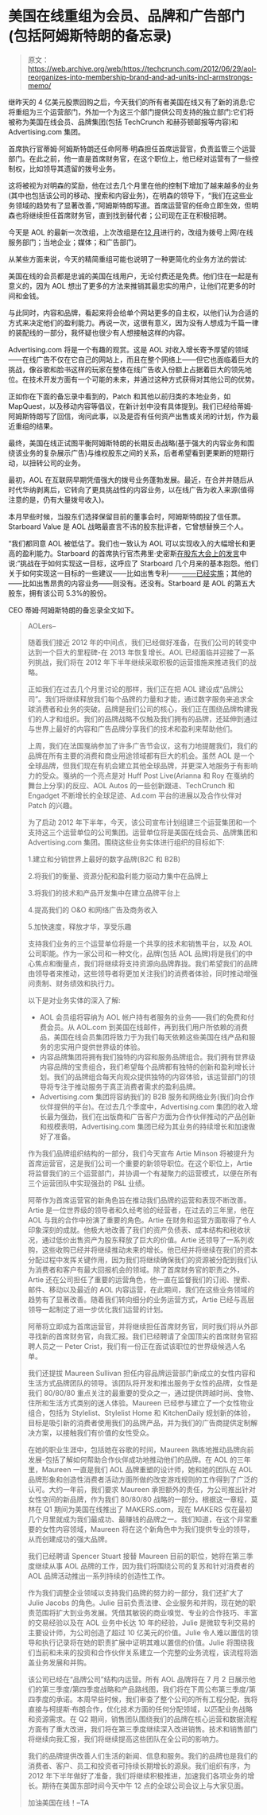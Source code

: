 # 美国在线重组为会员、品牌和广告部门(包括阿姆斯特朗的备忘录)

> 原文：<https://web.archive.org/web/https://techcrunch.com/2012/06/29/aol-reorganizes-into-membership-brand-and-ad-units-incl-armstrongs-memo/>

继昨天的 4 亿美元股票回购之后，今天我们的所有者美国在线又有了新的消息:它将重组为三个运营部门，外加一个为这三个部门提供公司支持的独立部门:它们将被称为美国在线会员、品牌集团(包括 TechCrunch 和赫芬顿邮报等内容)和 Advertising.com 集团。

首席执行官蒂姆·阿姆斯特朗还任命阿蒂·明森担任首席运营官，负责监管三个运营部门。在此之前，他一直是首席财务官，在这个职位上，他已经对运营有了一些控制权，比如领导其遗留的拨号业务。

这将被视为对明森的奖励，他在过去几个月里在他的控制下增加了越来越多的业务(其中也包括该公司的移动、搜索和内容业务)，在明森的领导下，“我们在这些业务领域的趋势有了显著改善，”阿姆斯特朗写道。首席运营官的任命立即生效，但明森也将继续担任首席财务官，直到找到替代者；公司现在正在积极招聘。

今天是 AOL 的最新一次改组，上次改组是在[12 月](https://web.archive.org/web/20221206032152/http://www.bloomberg.com/news/2011-12-12/aol-will-combine-dial-up-with-web-services.html)进行的，改组为拨号上网/在线服务部门；当地企业；媒体；和广告部门。

从某些方面来说，今天的精简重组可能也说明了一种更简化的业务方法的尝试:

美国在线的会员都是忠诚的美国在线用户，无论付费还是免费。他们住在一起是有意义的，因为 AOL 想出了更多的方法来推销其最忠实的用户，让他们花更多的时间和金钱。

与此同时，内容和品牌，看起来将会给单个网站更多的自主权，以他们认为合适的方式来决定他们的盈利能力。再说一次，这很有意义，因为没有人想成为千篇一律的装配线的一部分，我怀疑也很少有人想接触这样的内容。

Advertising.com 将是一个有趣的观赏。这是 AOL 对收入增长寄予厚望的领域——在线广告不仅在它自己的网站上，而且在整个网络上——但它也面临着巨大的挑战，像谷歌和脸书这样的玩家在整体在线广告收入份额上占据着巨大的领先地位。在技术开发方面有一个可能的未来，并通过这种方式获得对其他公司的优势。

正如你在下面的备忘录中看到的，Patch 和其他以前归类的本地业务，如 MapQuest，以及移动内容等倡议，在新计划中没有具体提到。我们已经给蒂姆·阿姆斯特朗写了回信，询问此事，以及是否有任何资产出售或关闭的计划，作为最近重组的结果。

最终，美国在线正试图平衡阿姆斯特朗的长期反击战略(基于强大的内容业务和围绕该业务的复杂展示广告)与维权股东之间的关系，后者希望看到更果断的短期行动，以扭转公司的业务。

最初，AOL 在互联网早期凭借强大的拨号业务蓬勃发展。最近，在合并并随后从时代华纳剥离后，它转向了更具挑战性的内容业务，以在线广告为收入来源(值得注意的是，仍有大量拨号收入)。

本月早些时候，当股东们选择保留目前的董事会时，阿姆斯特朗投了信任票。Starboard Value 是 AOL 战略最直言不讳的股东批评者，它曾想替换三个人。

“我们都同意 AOL 被低估了。我们也一致认为 AOL 可以实现收入的大幅增长和更高的盈利能力。Starboard 的首席执行官杰弗里·史密斯[在股东大会上的发言](https://web.archive.org/web/20221206032152/http://news.yahoo.com/aol-shareholders-weigh-course-director-vote-110328115--sector.html)中说:“挑战在于如何实现这一目标，这呼应了 Starboard 几个月来的基本抱怨。他们关于如何实现这一目标的一些建议——比如出售专利——[——已经实施](https://web.archive.org/web/20221206032152/https://beta.techcrunch.com/2012/04/09/aol-sells-800-patents-for-1-billion-to-microsoft-memo-to-staff/)；其他的——比如出售昂贵的内容业务——则没有。还没有。Starboard 是 AOL 的第五大股东，拥有该公司 5.3%的股份。

CEO 蒂姆·阿姆斯特朗的备忘录全文如下。

> AOLers–
> 
> 随着我们接近 2012 年的中间点，我们已经做好准备，在我们公司的转变中达到一个巨大的里程碑-在 2013 年恢复增长。AOL 已经面临并迎接了一系列挑战，我们将在 2012 年下半年继续采取积极的运营措施来推进我们的战略。
> 
> 正如我们在过去几个月里讨论的那样，我们正在把 AOL 建设成“品牌公司”。我们将继续释放我们每个品牌的力量和才能，通过数字服务来追求全球消费者和业务的突破。品牌是我们公司的核心，我们正在围绕品牌构建我们的人才和组织。我们的品牌战略不仅触及我们拥有的品牌，还延伸到通过与世界上最好的内容和广告品牌分享我们的技术和盈利来帮助他们。
> 
> 上周，我们在法国戛纳参加了许多广告节会议，这有力地提醒我们，我们的品牌在所有主要的消费和商业用途领域都有巨大的机会。虽然 AOL 是一个全球品牌，但我们现在有机会建立其他全球品牌，并更深入地服务于有影响力的受众。戛纳的一个亮点是对 Huff Post Live(Arianna 和 Roy 在戛纳的舞台上分享)的反应、AOL Autos 的一些创新跟进、TechCrunch 和 Engadget 不断增长的全球足迹、Ad.com 平台的进展以及合作伙伴对 Patch 的兴趣。
> 
> 为了启动 2012 年下半年，今天，该公司宣布计划组建三个运营集团和一个支持这三个运营单位的公司集团。运营单位将是美国在线会员、品牌集团和 Advertising.com 集团。围绕这些业务实体进行组织的目标如下:
> 
> 1.建立和分销世界上最好的数字品牌(B2C 和 B2B)
> 
> 2.将我们的衡量、资源分配和盈利能力驱动力集中在品牌上
> 
> 3.将我们的技术和产品开发集中在建立品牌平台上
> 
> 4.提高我们的 O&O 和网络广告及商务收入
> 
> 5.加快速度，释放才华，享受乐趣
> 
> 支持我们业务的三个运营单位将是一个共享的技术和销售平台，以及 AOL 公司职能。作为一家公司和一种文化，品牌(包括 AOL 品牌)将是我们的中心焦点和衡量点，我们将继续将支持资源向品牌靠拢。我们希望我们的品牌由领导者来推动，这些领导者将更加关注我们的消费者体验，同时推动增强问责制、财务绩效和执行力。
> 
> 以下是对业务实体的深入了解:
> 
> *   AOL 会员组将容纳为 AOL 帐户持有者服务的业务——我们的免费和付费会员。从 AOL.com 到美国在线邮件，再到我们用户所依赖的消费品，美国在线会员集团将致力于为我们每天依赖这些美国在线产品和服务的忠实用户提供世界级的体验。
> *   内容品牌集团将拥有我们独特的内容和服务品牌组合。我们拥有世界级内容品牌的宝贵组合，我们希望每个品牌都有独特的创新和盈利增长计划。我们的品牌组合每天向观众提供独特的内容体验，该运营部门的领导将专注于推动服务于真正消费者需求的盈利品牌。
> *   Advertising.com 集团将容纳我们的 B2B 服务和网络业务(我们向合作伙伴提供的平台)。在过去几个季度中，Advertising.com 集团的收入增长最为强劲，我们在出版商和广告客户方面为合作伙伴推动的产品创新和规模表明，Advertising.com 集团已经为其业务的持续增长和加速做好了准备。
> 
> 作为我们品牌组织结构的一部分，我们今天宣布 Artie Minson 将被提升为首席运营官，这是我们公司一个重要的新领导职位。在这个职位上，Artie 将监督我们的三个运营部门，并协调一个有凝聚力的运营模式，以便在所有三个运营团队中实现强劲的 P&L 业绩。
> 
> 阿蒂作为首席运营官的新角色旨在推动我们品牌的运营和表现不断改善。Artie 是一位世界级的领导者和久经考验的经营者，在过去的三年里，他在 AOL 与我的合作中扮演了重要的角色。Artie 在财务和运营方面取得了令人印象深刻的成就。他极大地改善了我们的资产负债表、成本结构和税收状况，通过低价出售资产为股东释放了巨大的价值。Artie 还领导了一系列收购，这些收购已经并将继续推动未来的增长。他已经并将继续在我们的资本分配过程中发挥关键作用，因为我们将继续确保我们的资源被分配到我们认为消费者和客户有最大回报机会的领域。除了首席财务官的职责之外，Artie 还在公司担任了重要的运营角色，他一直在监督我们的订阅、搜索、邮件、移动以及最近的 AOL 内容运营，在此期间，我们在这些业务领域的趋势有了显著改善。随着我们转向细分的业务运营方式，Artie 已经与高层领导一起制定了进一步优化我们运营的计划。
> 
> 阿蒂将立即成为首席运营官，并将继续担任首席财务官，同时我们将从外部寻找新的首席财务官，向我汇报。我们已经聘请了全国顶尖的首席财务官招聘人员之一 Peter Crist，我们有一份正在面试该职位的世界级候选人名单。
> 
> 我们还提拔 Maureen Sullivan 担任内容品牌运营部门新成立的女性内容和生活方式品牌团队的领导。该团队将开发和推出服务于女性的品牌，女性是我们 80/80/80 重点关注的最重要的受众之一，通过提供跨越时尚、食物、住所和生活方式类别的迷人体验。Maureen 已经参与建立了一个女性物业组合，包括为 Stylelist、Stylelist Home 和 KitchenDaily 规划新的体验，目标是吸引新的消费者使用我们的品牌产品，并为我们的广告商提供定制解决方案，以接触我们有价值的女性受众。
> 
> 在她的职业生涯中，包括她在谷歌的时间，Maureen 熟练地推动品牌向前发展-包括了解如何帮助合作伙伴成功地推动他们的品牌。在 AOL 的三年里，Maureen 一直是我们 AOL 品牌重塑的设计师，她和她的团队在 AOL 品牌形象和创造性消费者活动方面所做的改变游戏规则的工作得到了广泛的认可。大约一年前，我们要求 Maureen 承担额外的责任，为公司推出针对女性空间的新品牌，作为我们 80/80/80 战略的一部分。根据这一章程，莫林在 Q1 期间为美国在线推出了 MAKERS.com，现在 MAKERS 仅在最初几个月里就成为我们最成功、最赚钱的品牌之一。我们知道，在这个非常重要的女性内容领域，Maureen 将在这个新角色中为我们提供专业的领导，从而创建成功的强大品牌。
> 
> 我们已经聘请 Spencer Stuart 接替 Maureen 目前的职位，她将在第三季度继续从事 AOL 品牌的工作，因为我们将围绕公司的复苏和针对消费者的 AOL 品牌活动推出一系列持续的创造性工作。
> 
> 作为我们调整企业领域以支持我们品牌的努力的一部分，我们还扩大了 Julie Jacobs 的角色。Julie 目前负责法律、企业服务和并购，现在她的职责范围将扩大到业务发展。凭借其敏锐的商业嗅觉、专业的合作技巧、丰富的交易经验以及在 AOL 业务中长达 10 年的经验，Julie 是微软专利交易的主要设计师，为公司创造了超过 10 亿美元的价值。Julie 令人难以置信的领导和执行记录将在她的职责扩展中证明其难以置信的价值。Julie 将围绕我们当前和未来的投资和合作伙伴关系建立一个完整的业务流程，该流程将涵盖业务发展和并购。
> 
> 该公司已经在“品牌公司”结构内运营。所有 AOL 品牌将在 7 月 2 日展示他们的第三季度/第四季度战略和产品路线图，我们将在下周公布第三季度/第四季度的承诺。本周早些时候，我们审查了整个公司的所有工程分配，我将直接与柯提斯·布朗合作，优化技术方面的任何分配领域，以匹配业务战略和资源需求。在 Q2 期间，销售团队围绕我们的品牌在核心运营和数据流程方面有了重大改进，我们将在第三季度继续深入改进销售。技术和销售部门将继续向我汇报，我们将继续提高这些团队在全公司的影响力。
> 
> 我们的品牌提供改善人们生活的新闻、信息和服务。我们的品牌也是我们的消费者、客户、员工和投资者可持续长期增长的源泉。我们组织有序，为 2012 年下半年做好了准备，我们将继续积极推进，加速我们各项业务的增长。期待在美国东部时间今天中午 12 点的全球公司会议上与大家见面。
> 
> 加油美国在线！–TA